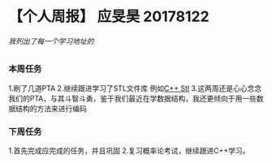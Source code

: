 # 【个人周报】 应旻昊 20178122
 ###### *我列出了每一个学习地址的*
 ### 本周任务
 1.刷了几道PTA
 2.继续跟进学习了STL文件库
 例如[C++ Stl](http://www.cnblogs.com/duoduo369/archive/2012/04/12/2439118.html)
 3.这两周还是心心念念我们的PTA，与其斗智斗勇，鉴于我们最近在学数据结构，我还更倾向于用一些数据结构的方法来进行编码
 ### 下周任务
 1.首先完成应完成的任务，并且巩固
 2.复习概率论考试，继续跟进C++学习。
